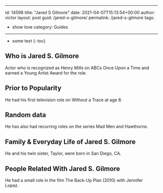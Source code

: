  ---
id: 14598
title: "Jared S Gilmore"
date: 2021-04-07T15:13:54+00:00
author: victor
layout: post
guid: /jared-s-gilmore/
permalink: /jared-s-gilmore
tags:
 - show love
category: Guides
---

* some text
{: toc}

## Who is Jared S. Gilmore

Actor who is recognized as Henry Mills on ABCs Once Upon a Time and earned a Young Artist Award for the role. 

## Prior to Popularity

He had his first television role on Without a Trace at age 8. 

## Random data

He has also had recurring roles on the series Mad Men and Hawthorne. 

## Family & Everyday Life of Jared S. Gilmore

He and his twin sister, Taylor, were born in San Diego, CA. 

## People Related With Jared S. Gilmore

He had a small role in the film The Back-Up Plan (2010) with Jennifer Lopez. 
 